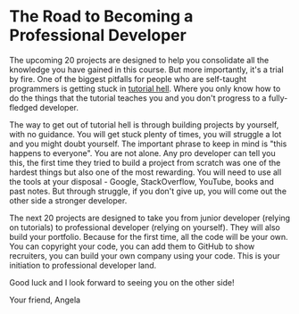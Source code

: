 # The Road to Becoming a Professional Developer

The upcoming 20 projects are designed to help you consolidate all the knowledge you have gained in this course. But more importantly, it's a trial by fire. One of the biggest pitfalls for people who are self-taught programmers is getting stuck in <a href='https://www.reddit.com/r/learnprogramming/comments/9f8b7g/stuck_in_tutorial_hell/'>tutorial hell</a>. Where you only know how to do the things that the tutorial teaches you and you don't progress to a fully-fledged developer.

The way to get out of tutorial hell is through building projects by yourself, with no guidance. You will get stuck plenty of times, you will struggle a lot and you might doubt yourself. The important phrase to keep in mind is "this happens to everyone". You are not alone. Any pro developer can tell you this, the first time they tried to build a project from scratch was one of the hardest things but also one of the most rewarding. You will need to use all the tools at your disposal - Google, StackOverflow, YouTube, books and past notes. But through struggle, if you don't give up, you will come out the other side a stronger developer.

The next 20 projects are designed to take you from junior developer (relying on tutorials) to professional developer (relying on yourself). They will also build your portfolio. Because for the first time, all the code will be your own. You can copyright your code, you can add them to GitHub to show recruiters, you can build your own company using your code. This is your initiation to professional developer land.

Good luck and I look forward to seeing you on the other side!

Your friend, Angela